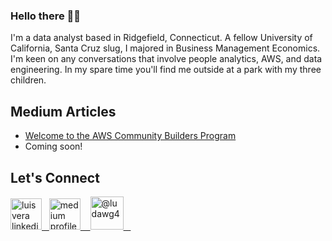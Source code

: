 ### Hello there 👋🏽

I'm a data analyst based in Ridgefield, Connecticut. A fellow University of California, Santa Cruz slug, I majored in Business Management Economics. I'm keen on any conversations that involve people analytics, AWS, and data engineering. In my spare time you'll find me outside at a park with my three children. 

## Medium Articles

- [Welcome to the AWS Community Builders Program](https://veraluis4.medium.com/welcome-to-the-aws-community-builders-program-b8ca0c8d07d8)
- Coming soon!

## Let's Connect

<a href="https://www.linkedin.com/in/luis-vera-93512116a/"><img src="https://nepa.com/wp-content/uploads/2017/09/linkedin-logo.png" alt="luisvera linkedin" width="50"/>&nbsp;&nbsp;&nbsp;<a href ="https://veraluis4.medium.com/"><img src="https://miro.medium.com/max/195/1*emiGsBgJu2KHWyjluhKXQw.png" alt="medium profile" width="50"/>&nbsp;&nbsp;&nbsp;&nbsp;<a href="https://twitter.com/ludawg4"><img src="https://www.pinclipart.com/picdir/big/20-203122_follow-us-twitter-logo-square-png-clipart.png" alt="@ludawg4" width = "53">&nbsp;&nbsp;&nbsp;<a href="mailto:veraluis4@gmail.com">




<!--
**ludawg44/ludawg44** is a ✨ _special_ ✨ repository because its `README.md` (this file) appears on your GitHub profile.

Here are some ideas to get you started:

- 🔭 I’m currently working on ...
- 🌱 I’m currently learning ...
- 👯 I’m looking to collaborate on ...
- 🤔 I’m looking for help with ...
- 💬 Ask me about ...
- 📫 How to reach me: ...
- 😄 Pronouns: ...
- ⚡ Fun fact: ...

**Check out my featured projects below and my website [here](https://www.luisveraonline.com/).**
-->
